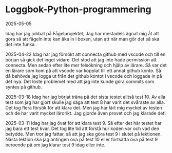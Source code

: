 # Loggbok-Python-programmering

2025-05-05 

Idag har jag jobbat på Fågelprojektet, Jag har mestadels ägnat mig åt att göra så att fågeln inte kan åka in i boxen, utan att när man gör det så ska det inte funka.


2025-04-22
Idag har jag försökt att connecta github med vscode och till en början så gick det inget vidare. Det stod att jag inte hade permission att connecta. Men sedan efter lite mer 
felsökning och hjälp av lärare. Så var det en lärare som kom på att vscode var kopplat till ett annat github konto. Så då behövde jag logga ut från det github kontot i vscode och loggade in på det nya. Det löste problemet med att jag inte kunde göra commits som syntes på github.



2025-03-18
Idag har jag börjat träna på det sista testet alltså test 10. Av alla test som jag har gjort skulle jag säga att test 8 har varit det svåraste av alla. Det tog flera försök för att klara det. Men jag har lärt mig mycket av testen och de har varit mycket lärorikt. Jag gjorde även provet och jag klarade det!

2025-03-11
Idag har jag övat för att klara test 9. Så efter det här testet har jag bara ett test kvar. Det tog lite tid att förstå hur koden var och vad den betydde.
Men tror jag fattar, så att jag ska göra test 9 i slutet på lektionen. Nästa lektion ska jag antingen öva på test 10 eller fortsätta öva på test 9 beroende på om jag 
klarar test 9 idag eller inte.



